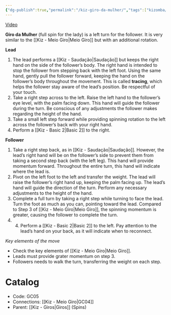 ```yaml
---
{"dg-publish":true,"permalink":"/kiz-giro-da-mulher/","tags":["kizomba/step"],"created":"2024-10-02T12:18:42.766-04:00","updated":"2025-01-28T12:17:25.072-05:00"}
---
```



[Video](https://youtu.be/wA3I5vrF8MI)

**Giro da Mulher** (full spin for the lady) is a left turn for the follower. It is very similar to the [[Kiz - Meio Giro\|Meio Giro]] but with an additional rotation.

**Lead**
1. The lead performs a [[Kiz - Saudação\|Saudação]] but keeps the right hand on the side of the follower’s body. The right hand is intended to stop the follower from stepping back with the left foot. Using the same hand, gently pull the follower forward, keeping the hand on the follower’s body throughout the movement. This is called **tracing**, which helps the follower stay aware of the lead’s position. Be respectful of your touch.
2. Take a right step across to the left. Raise the left hand to the follower’s eye level, with the palm facing down. This hand will guide the follower during the turn. Be conscious of any adjustments the follower makes regarding the height of the hand.
3. Take a small left step forward while providing spinning rotation to the left across the follower’s back with your right hand.
4. Perform a [[Kiz - Basic 2\|Basic 2]] to the right.

**Follower**
1. Take a right step back, as in [[Kiz - Saudação\|Saudação]]. However, the lead’s right hand will be on the follower’s side to prevent them from taking a second step back (with the left leg). This hand will provide momentum forward. Throughout the entire turn, this hand will indicate where the lead is.
2. Pivot on the left foot to the left and transfer the weight. The lead will raise the follower’s right hand up, keeping the palm facing up. The lead’s hand will guide the direction of the turn. Perform any necessary adjustments to the height of the hand.
3. Complete a full turn by taking a right step while turning to face the lead. Turn the foot as much as you can, pointing toward the lead. Compared to Step 3 of [[Kiz - Meio Giro\|Meio Giro]], the spinning momentum is greater, causing the follower to complete the turn.
4. 4. Perform a [[Kiz - Basic 2\|Basic 2]] to the left. Pay attention to the lead’s hand on your back, as it will indicate when to reconnect.

*Key elements of the move*
- Check the key elements of [[Kiz - Meio Giro\|Meio Giro]].
- Leads must provide grater momentum on step 3.
- Followers needs to walk the turn, transferring the weight on each step.

# Catalog

- Code: GC05
- Connections: [[Kiz - Meio Giro\|GC04]]
- Parent: [[Kiz - Giros\|Giros]] (Spins)
